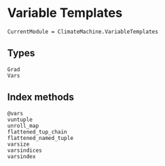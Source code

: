 # Variable Templates

```@meta
CurrentModule = ClimateMachine.VariableTemplates
```

## Types

```@docs
Grad
Vars
```

## Index methods

```@docs
@vars
vuntuple
unroll_map
flattened_tup_chain
flattened_named_tuple
varsize
varsindices
varsindex
```
